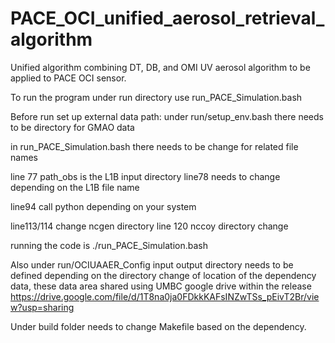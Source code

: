 # PACE_OCI_unified_aerosol_retrieval_algorithm
Unified algorithm combining DT, DB, and OMI UV aerosol algorithm to be applied to PACE OCI sensor.

To run the program under run directory use run_PACE_Simulation.bash

Before run set up external data path:
under run/setup_env.bash  there needs to be directory for GMAO data

in run_PACE_Simulation.bash there needs to be change for related file names

line 77 path_obs  is the L1B input directory
line78 needs to change depending on the L1B file name

line94 call python depending on your system

line113/114 change ncgen directory
line 120 nccoy directory change


running the code is 
./run_PACE_Simulation.bash

Also under 
run/OCIUAAER_Config input output directory needs to be defined depending on the directory change of location of the dependency data, these data area shared using UMBC google drive within the release 
https://drive.google.com/file/d/1T8na0ja0FDkkKAFsINZwTSs_pEivT2Br/view?usp=sharing

Under build folder needs to change Makefile based on the dependency.
